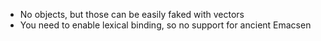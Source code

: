 - No objects, but those can be easily faked with vectors
- You need to enable lexical binding, so no support for ancient Emacsen
